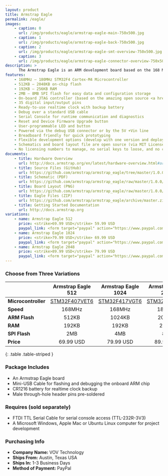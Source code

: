 ```yaml
---
layout: product
title: Armstrap Eagle
permalink: /eagle/
images: 
    - caption: 0
      url: /img/products/eagle/armstrap-eagle-main-750x500.jpg
    - caption: 1
      url: /img/products/eagle/armstrap-eagle-back-750x500.jpg
    - caption: 2
      url: /img/products/eagle/armstrap-eagle-smt-overview-750x500.jpg
    - caption: 3
      url: /img/products/eagle/armstrap-eagle-connector-overview-750x500.jpg
description: >
      The Armstrap Eagle is an ARM development board based on the 168 MHz Cortex-M4 ARM chip. Unlike other microcontrollers, the Armstrap Eagle has an on-board JTAG controller.  By integrating the JTAG controller, Linux, Mac and Windows users can easily flash and debug their ARM project without the need of an external JTAG adapter.  The board enumerates on your host computer as a serial device, alleviating the user from installing a costly proprietary driver.  The board uses 0805-sized SMT components, making it easy for anyone to build and remix the board.  <h3>Special Promotion - Save $10 off the regular price.</h3>
features:
    - 168MHz – 180MHz STM32F4 Cortex-M4 Microcontroller
    - 512KB – 2048KB on-chip flash
    - 192KB – 256KB RAM
    - 2MB – 8MB SPI flash for easy data and configuration storage
    - On-board JTAG controller (based on the amazing open source <a href="http://www.blacksphere.co.nz/main/blackmagic" target="_blank">Black Magic Probe</a>) for easy flashing and debugging
    - 35 digital input/output pins
    - Ready-to-use realtime clock with backup battery
    - Debug over a standard USB cable
    - Serial Console for runtime communication and diagnostics
    - Reset and Device Firmware Upgrade button
    - User-programmable LED and button
    - Powered via the debug USB connector or by the 5V +Vin line
    - Breadboard friendly for quick prototyping
    - Flexible development options (develop with one version and deploy with another)
    - Schematics and board layout file are open source (via MIT License) allowing you to build and remix the board, either personally or commercially.
    - No licensing numbers to manage, no serial keys to loose, and no code-size limitations
documents:
    - title: Hardware Overview
      url: http://docs.armstrap.org/en/latest/hardware-overview.html#armstrap-eagle
    - title: Source Files (GitHub)
      url: https://github.com/armstrap/armstrap_eagle/tree/master/1.0.0
    - title: Schematic (PDF)
      url: https://github.com/armstrap/armstrap_eagle/raw/master/1.0.0/eagle/pdf/Schematic.pdf
    - title: Board Layout (PNG)
      url: https://github.com/armstrap/armstrap_eagle/raw/master/1.0.0/eagle/png/BoardLayout.png
    - title: Eagle Files (ZIP)
      url: https://github.com/armstrap/armstrap_eagle/archive/master.zip
    - title: Getting Started Documentation
      url: http://docs.armstrap.org
variations: 
    - name: Armstrap Eagle 512
      price: <strike>69.99 USD</strike> 59.99 USD
      paypal_link: <form target="paypal" action="https://www.paypal.com/cgi-bin/webscr" method="post" style="padding-bottom:25px"><input type="hidden" name="cmd" value="_s-xclick"><input type="hidden" name="hosted_button_id" value="HM3E6DWVQFBXU"><input type="image" src="https://www.paypalobjects.com/en_US/i/btn/btn_cart_LG.gif" border="0" name="submit" alt="PayPal - The safer, easier way to pay online!"><img alt="" border="0" src="https://www.paypalobjects.com/en_US/i/scr/pixel.gif" width="1" height="1"></form>
    - name: Armstrap Eagle 1024
      price: <strike>79.99 USD</strike> 69.99 USD
      paypal_link: <form target="paypal" action="https://www.paypal.com/cgi-bin/webscr" method="post" style="padding-bottom:25px"><input type="hidden" name="cmd" value="_s-xclick"><input type="hidden" name="hosted_button_id" value="KPNFWQ59JUFZ2"><input type="image" src="https://www.paypalobjects.com/en_US/i/btn/btn_cart_LG.gif" border="0" name="submit" alt="PayPal - The safer, easier way to pay online!"><img alt="" border="0" src="https://www.paypalobjects.com/en_US/i/scr/pixel.gif" width="1" height="1"></form> 
    - name: Armstrap Eagle 2048
      price: <strike>89.99 USD</strike> 79.99 USD
      paypal_link: <form target="paypal" action="https://www.paypal.com/cgi-bin/webscr" method="post" style="padding-bottom:25px"><input type="hidden" name="cmd" value="_s-xclick"><input type="hidden" name="hosted_button_id" value="4ASJQXA39DH4G"><input type="image" src="https://www.paypalobjects.com/en_US/i/btn/btn_cart_LG.gif" border="0" name="submit" alt="PayPal - The safer, easier way to pay online!"><img alt="" border="0" src="https://www.paypalobjects.com/en_US/i/scr/pixel.gif" width="1" height="1"></form>
---
```


### Choose from Three Variations

|                    | Armstrap Eagle 512  | Armstrap Eagle 1024 | Armstrap Eagle 2048 |
|--------------------|:-------------------:|:-------------------:|:-------------------:|
| **Microcontroller**| [STM32F407VET6][1]  | [STM32F417VGT6][2]  | [STM32F427VIT6][3]  |
| **Speed**          | 168MHz              | 168MHz              | 180MHz              |
| **ARM Flash**      | 512KB               | 1024KB              | 2048KB              |
| **RAM**            | 192KB               | 192KB               | 256KB               |
| **SPI Flash**      | 2MB                 | 4MB                 | 8MB                 |
| **Price**          | 69.99 USD           | 79.99 USD           | 89.99 USD           |
{: .table .table-striped }

### Package Includes

* An Armstrap Eagle board
* Mini-USB Cable for flashing and debugging the onboard ARM chip
* CR1216 battery for realtime clock backup
* Male through-hole header pins pre-soldered

### Requires (sold separately)

* FTDI TTL Serial Cable for serial console access (TTL-232R-3V3)
* A Microsoft Windows, Apple Mac or Ubuntu Linux computer for project development

### Purchasing Info

* **Company Name:** VOV Technology
* **Ships From:** Austin, Texas USA
* **Ships In:** 1-3 Business Days
* **Method of Payment:** PayPal

[1]: https://github.com/armstrap/armstrap_eagle/raw/master/docs/STM32F407xx%20Datasheet.pdf
[2]: https://github.com/armstrap/armstrap_eagle/raw/master/docs/STM32F417xx%20Datasheet.pdf
[3]: https://github.com/armstrap/armstrap_eagle/raw/master/docs/STM32F427xx%20Datasheet.pdf

